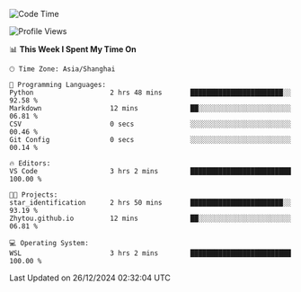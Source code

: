 <!--START_SECTION:waka-->
![Code Time](http://img.shields.io/badge/Code%20Time-2%2C157%20hrs%2013%20mins-blue)

![Profile Views](http://img.shields.io/badge/Profile%20Views-2-blue)

📊 **This Week I Spent My Time On** 

```text
🕑︎ Time Zone: Asia/Shanghai

💬 Programming Languages: 
Python                   2 hrs 48 mins       ███████████████████████░░   92.58 % 
Markdown                 12 mins             ██░░░░░░░░░░░░░░░░░░░░░░░   06.81 % 
CSV                      0 secs              ░░░░░░░░░░░░░░░░░░░░░░░░░   00.46 % 
Git Config               0 secs              ░░░░░░░░░░░░░░░░░░░░░░░░░   00.14 % 

🔥 Editors: 
VS Code                  3 hrs 2 mins        █████████████████████████   100.00 % 

🐱‍💻 Projects: 
star_identification      2 hrs 50 mins       ███████████████████████░░   93.19 % 
Zhytou.github.io         12 mins             ██░░░░░░░░░░░░░░░░░░░░░░░   06.81 % 

💻 Operating System: 
WSL                      3 hrs 2 mins        █████████████████████████   100.00 % 
```


 Last Updated on 26/12/2024 02:32:04 UTC
<!--END_SECTION:waka-->